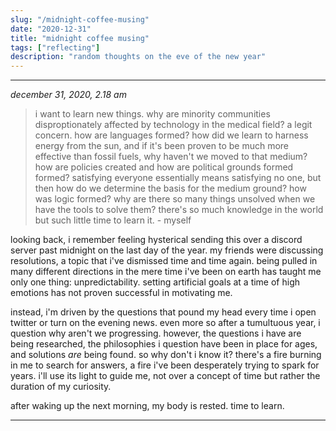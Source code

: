 ```yaml
---
slug: "/midnight-coffee-musing"
date: "2020-12-31"
title: "midnight coffee musing"
tags: ["reflecting"]
description: "random thoughts on the eve of the new year"
---
```

___
*december 31, 2020, 2.18 am*

> i want to learn new things. why are minority communities disproptionately affected by technology in the medical field? a legit concern. how are languages formed? how did we learn to harness energy from the sun, and if it's been proven to be much more effective than fossil fuels, why haven't we moved to that medium? how are policies created and how are political grounds formed formed? satisfying everyone essentially means satisfying no one, but then how do we determine the basis for the medium ground? how was logic formed? why are there so many things unsolved when we have the tools to solve them? there's so much knowledge in the world but such little time to learn it. - myself

 looking back, i remember feeling hysterical sending this over a discord server past midnight on the last day of the year. my friends were discussing resolutions, a topic that i've dismissed time and time again. being pulled in many different directions in the mere time i've been on earth has taught me only one thing: unpredictability. setting artificial goals at a time of high emotions has not proven successful in motivating me. 
 
 instead, i'm driven by the questions that pound my head every time i open twitter or turn on the evening news. even more so after a tumultuous year, i question why aren't we progressing. however, the questions i have are being researched, the philosophies i question have been in place for ages, and solutions *are* being found. so why don't i know it? there's a fire burning in me to search for answers, a fire i've been desperately trying to spark for years. i'll use its light to guide me, not over a concept of time but rather the duration of my curiosity.
 
 after waking up the next morning, my body is rested. time to learn.
___